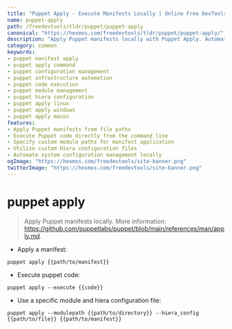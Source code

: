 ```yaml
---
title: "Puppet Apply - Execute Manifests Locally | Online Free DevTools by Hexmos"
name: puppet-apply
path: /freedevtools/tldr/puppet/puppet-apply
canonical: "https://hexmos.com/freedevtools/tldr/puppet/puppet-apply/"
description: "Apply Puppet manifests locally with Puppet Apply. Automate system configuration and manage infrastructure as code. Free online tool, no registration required."
category: common
keywords:
- puppet manifest apply
- puppet apply command
- puppet configuration management
- puppet infrastructure automation
- puppet code execution
- puppet module management
- puppet hiera configuration
- puppet apply linux
- puppet apply windows
- puppet apply macos
features:
- Apply Puppet manifests from file paths
- Execute Puppet code directly from the command line
- Specify custom module paths for manifest application
- Utilize custom Hiera configuration files
- Automate system configuration management locally
ogImage: "https://hexmos.com/freedevtools/site-banner.png"
twitterImage: "https://hexmos.com/freedevtools/site-banner.png"
---
```


# puppet apply

> Apply Puppet manifests locally.
> More information: <https://github.com/puppetlabs/puppet/blob/main/references/man/apply.md>.

- Apply a manifest:

`puppet apply {{path/to/manifest}}`

- Execute puppet code:

`puppet apply --execute {{code}}`

- Use a specific module and hiera configuration file:

`puppet apply --modulepath {{path/to/directory}} --hiera_config {{path/to/file}} {{path/to/manifest}}`
